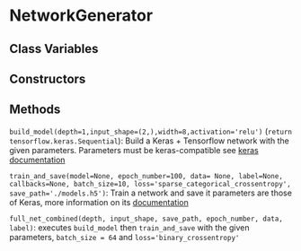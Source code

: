 # NetworkGenerator

## Class Variables

## Constructors

## Methods

`build_model(depth=1,input_shape=(2,),width=8,activation='relu')` (`return tensorflow.keras.Sequential`): Build a Keras + Tensorflow network with the given parameters. Parameters must be keras-compatible see [keras documentation](https://keras.io/api/)

`train_and_save(model=None, epoch_number=100, data= None, label=None, callbacks=None, batch_size=10, loss='sparse_categorical_crossentropy', save_path='./models.h5')`: Train a network and save it parameters are those of Keras, more information on its [documentation](https://keras.io/api/)

`full_net_combined(depth, input_shape, save_path, epoch_number, data, label)`: executes `build_model` then `train_and_save` with the given parameters, `batch_size = 64` and `loss='binary_crossentropy'`

